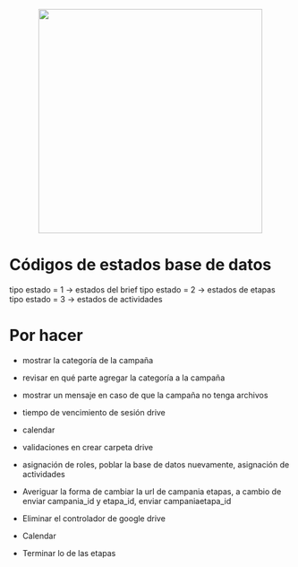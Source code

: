 <p align="center"><img src="https://res.cloudinary.com/dtfbvvkyp/image/upload/v1566331377/laravel-logolockup-cmyk-red.svg" width="400"></p>


# Códigos de estados base de datos

tipo estado = 1 -> estados del brief
tipo estado = 2 -> estados de etapas
tipo estado = 3 -> estados de actividades


# Por hacer
- mostrar la categoría de la campaña
- revisar en qué parte agregar la categoría a la campaña
- mostrar un mensaje en caso de que la campaña no tenga archivos
- tiempo de vencimiento de sesión drive
- calendar
- validaciones en crear carpeta drive
- asignación de roles, poblar la base de datos nuevamente, asignación de actividades
- Averiguar la forma de cambiar la url de campania etapas, a cambio de enviar campania_id y etapa_id, enviar campaniaetapa_id 

- Eliminar el controlador de google drive
- Calendar
- Terminar lo de las etapas 

